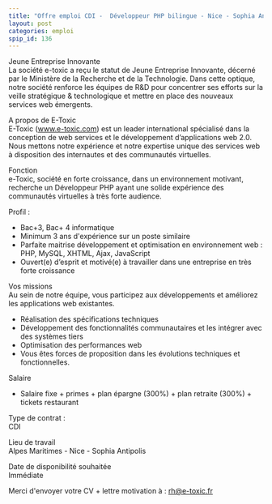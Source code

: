```yaml
---
title: "Offre emploi CDI -  Développeur PHP bilingue - Nice - Sophia Antipolis"
layout: post
categories: emploi
spip_id: 136
---
```

<div class="chapo">
Jeune Entreprise Innovante<br>
La société e-toxic a reçu le statut de Jeune Entreprise Innovante, décerné par le Ministère de la Recherche et de la Technologie.  Dans cette optique, notre société renforce les équipes de  R&amp;D pour  concentrer ses efforts sur la veille stratégique &amp; technologique et mettre en place des nouveaux services web émergents.

</div>

A propos de E-Toxic<br> 
E-Toxic (www.e-toxic.com)  est un leader international spécialisé dans la conception de web services et le développement d’applications web 2.0. Nous mettons notre expérience et notre expertise unique des services web à disposition des internautes et des communautés virtuelles.

Fonction <br> 
e-Toxic, société en forte croissance, dans un environnement motivant, recherche un Développeur PHP  ayant une solide expérience des communautés virtuelles à très forte audience.

Profil :<br> 
* Bac+3, Bac+ 4 informatique
* Minimum 3 ans d'expérience sur un poste similaire 
* Parfaite maitrise développement et optimisation en environnement web : PHP, MySQL, XHTML, Ajax, JavaScript
* Ouvert(e) d’esprit et motivé(e) à travailler dans une entreprise en très forte croissance

Vos missions<br> 
Au sein de notre équipe, vous participez aux développements et améliorez les applications web existantes.
* Réalisation des spécifications techniques
* Développement des fonctionnalités communautaires et les intégrer avec des systèmes tiers
* Optimisation des performances web
* Vous êtes forces de proposition dans les évolutions techniques et fonctionnelles.

Salaire<br> 
* Salaire fixe + primes + plan épargne (300%) +  plan retraite (300%) +  tickets restaurant


Type de contrat : <br> 
CDI 

Lieu de travail<br> 
Alpes Maritimes - Nice - Sophia Antipolis 

Date de disponibilité souhaitée <br>
Immédiate

Merci d'envoyer votre CV + lettre motivation à : rh@e-toxic.fr

